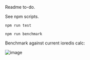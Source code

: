 Readme to-do.

See npm scripts.

`npm run test`

`npm run benchmark`


Benchmark against current ioredis calc:

![image](https://cloud.githubusercontent.com/assets/5347038/15643744/e71b940a-2646-11e6-81bc-d3faa57183e7.png)
